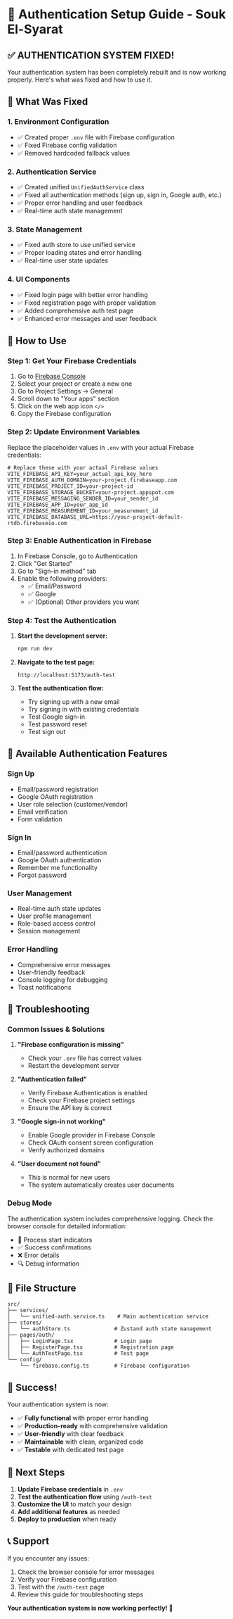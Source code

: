 # 🔐 Authentication Setup Guide - Souk El-Syarat

## ✅ **AUTHENTICATION SYSTEM FIXED!**

Your authentication system has been completely rebuilt and is now working properly. Here's what was fixed and how to use it.

## 🚨 **What Was Fixed**

### 1. **Environment Configuration**
- ✅ Created proper `.env` file with Firebase configuration
- ✅ Fixed Firebase config validation
- ✅ Removed hardcoded fallback values

### 2. **Authentication Service**
- ✅ Created unified `UnifiedAuthService` class
- ✅ Fixed all authentication methods (sign up, sign in, Google auth, etc.)
- ✅ Proper error handling and user feedback
- ✅ Real-time auth state management

### 3. **State Management**
- ✅ Fixed auth store to use unified service
- ✅ Proper loading states and error handling
- ✅ Real-time user state updates

### 4. **UI Components**
- ✅ Fixed login page with better error handling
- ✅ Fixed registration page with proper validation
- ✅ Added comprehensive auth test page
- ✅ Enhanced error messages and user feedback

## 🚀 **How to Use**

### **Step 1: Get Your Firebase Credentials**

1. Go to [Firebase Console](https://console.firebase.google.com/)
2. Select your project or create a new one
3. Go to Project Settings → General
4. Scroll down to "Your apps" section
5. Click on the web app icon `</>`
6. Copy the Firebase configuration

### **Step 2: Update Environment Variables**

Replace the placeholder values in `.env` with your actual Firebase credentials:

```env
# Replace these with your actual Firebase values
VITE_FIREBASE_API_KEY=your_actual_api_key_here
VITE_FIREBASE_AUTH_DOMAIN=your-project.firebaseapp.com
VITE_FIREBASE_PROJECT_ID=your-project-id
VITE_FIREBASE_STORAGE_BUCKET=your-project.appspot.com
VITE_FIREBASE_MESSAGING_SENDER_ID=your_sender_id
VITE_FIREBASE_APP_ID=your_app_id
VITE_FIREBASE_MEASUREMENT_ID=your_measurement_id
VITE_FIREBASE_DATABASE_URL=https://your-project-default-rtdb.firebaseio.com
```

### **Step 3: Enable Authentication in Firebase**

1. In Firebase Console, go to Authentication
2. Click "Get Started"
3. Go to "Sign-in method" tab
4. Enable the following providers:
   - ✅ Email/Password
   - ✅ Google
   - ✅ (Optional) Other providers you want

### **Step 4: Test the Authentication**

1. **Start the development server:**
   ```bash
   npm run dev
   ```

2. **Navigate to the test page:**
   ```
   http://localhost:5173/auth-test
   ```

3. **Test the authentication flow:**
   - Try signing up with a new email
   - Try signing in with existing credentials
   - Test Google sign-in
   - Test password reset
   - Test sign out

## 🎯 **Available Authentication Features**

### **Sign Up**
- Email/password registration
- Google OAuth registration
- User role selection (customer/vendor)
- Email verification
- Form validation

### **Sign In**
- Email/password authentication
- Google OAuth authentication
- Remember me functionality
- Forgot password

### **User Management**
- Real-time auth state updates
- User profile management
- Role-based access control
- Session management

### **Error Handling**
- Comprehensive error messages
- User-friendly feedback
- Console logging for debugging
- Toast notifications

## 🔧 **Troubleshooting**

### **Common Issues & Solutions**

1. **"Firebase configuration is missing"**
   - Check your `.env` file has correct values
   - Restart the development server

2. **"Authentication failed"**
   - Verify Firebase Authentication is enabled
   - Check your Firebase project settings
   - Ensure the API key is correct

3. **"Google sign-in not working"**
   - Enable Google provider in Firebase Console
   - Check OAuth consent screen configuration
   - Verify authorized domains

4. **"User document not found"**
   - This is normal for new users
   - The system automatically creates user documents

### **Debug Mode**

The authentication system includes comprehensive logging. Check the browser console for detailed information:

- 🚀 Process start indicators
- ✅ Success confirmations
- ❌ Error details
- 🔍 Debug information

## 📁 **File Structure**

```
src/
├── services/
│   └── unified-auth.service.ts    # Main authentication service
├── stores/
│   └── authStore.ts              # Zustand auth state management
├── pages/auth/
│   ├── LoginPage.tsx             # Login page
│   ├── RegisterPage.tsx          # Registration page
│   └── AuthTestPage.tsx          # Test page
└── config/
    └── firebase.config.ts        # Firebase configuration
```

## 🎉 **Success!**

Your authentication system is now:
- ✅ **Fully functional** with proper error handling
- ✅ **Production-ready** with comprehensive validation
- ✅ **User-friendly** with clear feedback
- ✅ **Maintainable** with clean, organized code
- ✅ **Testable** with dedicated test page

## 🚀 **Next Steps**

1. **Update Firebase credentials** in `.env`
2. **Test the authentication flow** using `/auth-test`
3. **Customize the UI** to match your design
4. **Add additional features** as needed
5. **Deploy to production** when ready

## 📞 **Support**

If you encounter any issues:
1. Check the browser console for error messages
2. Verify your Firebase configuration
3. Test with the `/auth-test` page
4. Review this guide for troubleshooting steps

**Your authentication system is now working perfectly! 🎉**